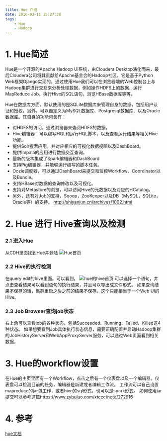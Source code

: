 ```yaml
---
title: Hue 介绍
date: 2016-03-11 15:27:28
tags:
    - Hue
    - Hadoop
---
```



# 1. Hue简述

Hue是一个开源的Apache Hadoop UI系统，由Cloudera Desktop演化而来，最后Cloudera公司将其贡献给Apache基金会的Hadoop社区，它是基于Python Web框架Django实现的。通过使用Hue我们可以在浏览器端的Web控制台上与Hadoop集群进行交互来分析处理数据，例如操作HDFS上的数据，运行MapReduce Job，执行Hive的SQL语句，浏览HBase数据库等等。

Hue在数据库方面，默认使用的是SQLite数据库来管理自身的数据，包括用户认证和授权，另外，可以自定义为MySQL数据库、Postgresql数据库、以及Oracle数据库。其自身的功能包含有：

- 对HDFS的访问，通过浏览器来查阅HDFS的数据。
- Hive编辑器：可以编写HQL和运行HQL脚本，以及查看运行结果等相关Hive功能。
- 提供Solr搜索应用，并对应相应的可视化数据视图以及DashBoard。
- 提供Impala的应用进行数据交互查询。
- 最新的版本集成了Spark编辑器和DashBoard
- 支持Pig编辑器，并能够运行编写的脚本任务。
- Oozie调度器，可以通过DashBoard来提交和监控Workflow、Coordinator以及Bundle。
- 支持HBase对数据的查询修改以及可视化。
- 支持对Metastore的浏览，可以访问Hive的元数据以及对应的HCatalog。
- 另外，还有对Job的支持，Sqoop，ZooKeeper以及DB（MySQL，SQLite，Oracle等）的支持。
http://shiyanjun.cn/archives/1002.html

# 2. Hue 进行 Hive查询以及检测
### 2.1 进入Hue
从CDH里面找到Hue并登陆
![Hue首页](http://7xrh75.com1.z0.glb.clouddn.com/Hue_Hue%E9%A6%96%E9%A1%B5.PNG)
### 2.2 Hive的执行检测
在query edit的hive里面。可以看到。
![hue的hive首页](http://7xrh75.com1.z0.glb.clouddn.com/Hue_HueHive%E9%A6%96%E9%A1%B5.PNG)
可以选择一个语句，并点击查看结果可以看到语句的执行结果，并且可以导出成文件形式。
如果查询结果不保存的话，集群重启之后之前的结果不保存。这个只能相当于一个Web UI的Hive。

### 2.3 Job Browser查询job状态
右上角可以查看job的各种状态。包括Succeeded、Running、Failed、Killed这4种状态。
如果想要看到Job具体执行状态信息，需要正确配置并启动Hadoop集群的JobHistoryServer和WebAppProxyServer服务，可以通过Web页面看到相关数据。

# 3. Hue的workflow设置
在Hue的主页里面有一个Workflow，点击之后有一个仪表盘以及一个编辑器。仪表盘可以检测目前的任务，编辑器是新建或者编辑工作流。
工作流可以自己设置mapreduce的jar包工作，或者hive的sql形式，也可以是spark形式。
如何使用jar提交可以参考这篇https://www.zybuluo.com/xtccc/note/272916


# 4. 参考

[hue文档](https://github.com/cloudera/hue/wiki)